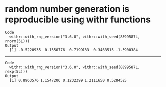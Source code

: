 # random number generation is reproducible using withr functions

    Code
      withr::with_rng_version("3.6.0", withr::with_seed(8899587L, rnorm(5L)))
    Output
      [1] -0.5220935  0.1550776  0.7199733  0.3463515 -1.5900384

---

    Code
      withr::with_rng_version("3.6.0", withr::with_seed(8899587L, rexp(5L)))
    Output
      [1] 0.8963576 1.1547206 0.1232399 1.2111650 0.5284585

